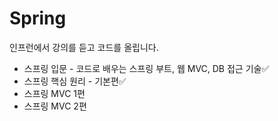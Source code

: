 # Spring
인프런에서 강의를 듣고 코드를 올립니다.<br>
+ 스프링 입문 - 코드로 배우는 스프링 부트, 웹 MVC, DB 접근 기술✅
+ 스프링 핵심 원리 - 기본편✅
+ 스프링 MVC 1편
+ 스프링 MVC 2편